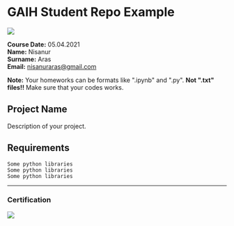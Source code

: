 # GAIH Student Repo Example
![](img/newlogo.png)

**Course Date:** 05.04.2021  
**Name:** Nisanur  
**Surname:** Aras  
**Email:** nisanuraras@gmail.com  

**Note:** Your homeworks can be formats like ".ipynb" and ".py". **Not ".txt" files!!** Make sure that your codes works.  

## Project Name
Description of your project.

## Requirements
```
Some python libraries
Some python libraries
Some python libraries
```
---

### Certification
![](img/TopLearnerCertificate.png)

